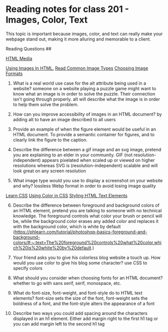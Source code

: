 # Reading notes for class 201 - Images, Color, Text

This topic is important because images, color, and text can really make your webpage stand out, making it more alluring and memorable to a client.

Reading Questions ##

[HTML Media](https://developer.mozilla.org/en-US/docs/Learn/HTML/Multimedia_and_embedding)

[Using Images In HTML.](https://developer.mozilla.org/en-US/docs/Learn/HTML/Multimedia_and_embedding/Images_in_HTML)
[Read Common Image Types](https://developer.mozilla.org/en-US/docs/Web/Media/Formats/Image_types)
[Choosing Image Formats](https://developer.mozilla.org/en-US/docs/Web/Media/Formats/Image_types#choosing_an_image_format)

1. What is a real world use case for the alt attribute being used in a website?
someone on a website playing a puzzle game might want to know what an image is in order to solve the puzzle. Their connection isn't going through properly. alt will describe what the image is in order to help them solve the problem. 

3. How can you improve accessibility of images in an HTML document?
by adding alt to have an image described to all users

5. Provide an example of when the figure element would be useful in an HTML document.
To provide a semantic container for figures, and to clearly link the figure to the caption.

7. Describe the difference between a gif image and an svg image, pretend you are explaining to an elder in your community.
GIF (not resolution-independent) appears pixelated when scaled up or viewed on higher resolutions whereas SVG is (resolution-independent) scalable and will look great on any screen resolution

9. What image type would you use to display a screenshot on your website and why?
lossless Webp format in order to avoid losing image quality

[Learn CSS](https://developer.mozilla.org/en-US/docs/Learn/CSS)
[Using Color in CSS](https://developer.mozilla.org/en-US/docs/Web/CSS/CSS_Colors/Applying_color)
[Styling HTML Text Elements](https://developer.mozilla.org/en-US/docs/Learn/CSS/Styling_text/Fundamentals)

6. Describe the difference between foreground and background colors of an HTML element, pretend you are talking to someone with no technical knowledge.
The foreground controls what color your brush or pencil will be, while the background color erases any added color and replaces it with the background color, which is white by default (https://phlearn.com/tutorial/photoshop-basics-foreground-and-background-colors/#:~:text=The%20foreground%20controls%20what%20color,which%20is%20white%20by%20default.)

8. Your friend asks you to give his colorless blog website a touch up. How would you use color to give his blog some character?
use CSS to specify colors

10. What should you consider when choosing fonts for an HTML document?
whether to go with sans serif, serif, monospace, etc.

12. What do font-size, font-weight, and font-style do to HTML text elements?
font-size sets the size of the font, font-weight sets the boldness of a font, and the font-style alters the appearance of a font

14. Describe two ways you could add spacing around the characters displayed in an h1 element.
Either add margin right to the first h1 tag or you can add margin left to the second h1 tag

